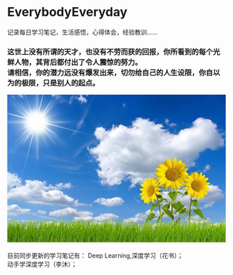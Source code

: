 # EverybodyEveryday
记录每日学习笔记，生活感悟，心得体会，经验教训......<br>
### 这世上没有所谓的天才，也没有不劳而获的回报，你所看到的每个光鲜人物，其背后都付出了令人震惊的努力。<br>请相信，你的潜力远没有爆发出来，切勿给自己的人生设限，你自以为的极限，只是别人的起点。<br>
![image](https://github.com/MemorialCheng/DailyStudyNotes/blob/master/images/sunflower.jpg)
<br><br>
目前同步更新的学习笔记有：
Deep Learning,深度学习（花书）；<br>
动手学深度学习（李沐）；
